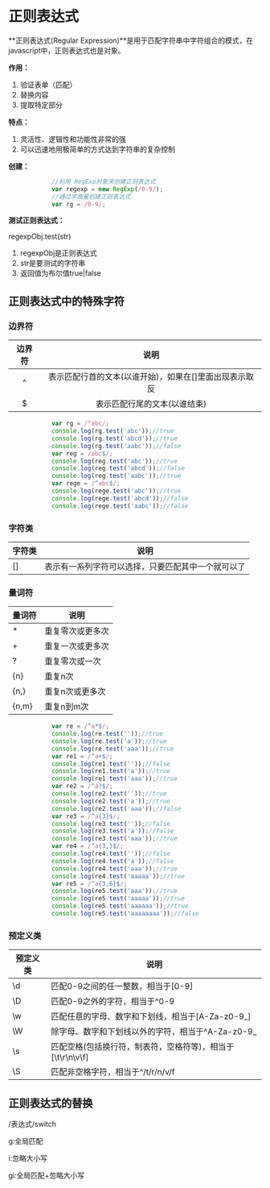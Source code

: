 #  正则表达式

**正则表达式(Regular Expression)**是用于匹配字符串中字符组合的模式，在javascript中，正则表达式也是对象。

**作用：**

1. 验证表单（匹配）
2. 替换内容
3. 提取特定部分

**特点：**

1. 灵活性、逻辑性和功能性非常的强
2. 可以迅速地用极简单的方式达到字符串的复杂控制

**创建：**

```javascript
			//利用 RegExp对象来创建正则表达式
			var regexp = new RegExp(/0-9/);
			//通过字面量创建正则表达式
			var rg = /0-9/;
```

**测试正则表达式：**

regexpObj.test(str)

1. regexpObj是正则表达式
2. str是要测试的字符串
3. 返回值为布尔值true|false

##  正则表达式中的特殊字符

###  边界符

| 边界符 |                          说明                          |
| :----: | :----------------------------------------------------: |
|   ^    | 表示匹配行首的文本(以谁开始)，如果在[]里面出现表示取反 |
|   $    |              表示匹配行尾的文本(以谁结束)              |

```javascript
			var rg = /^abc/;
			console.log(rg.test('abc'));//true
			console.log(rg.test('abcd'));//true
			console.log(rg.test('aabc'));//false
			var reg = /abc$/;
			console.log(reg.test('abc'));//true
			console.log(reg.test('abcd'));//false
			console.log(reg.test('aabc'));//true
			var rege = /^abc$/;
			console.log(rege.test('abc'));//true
			console.log(rege.test('abcd'));//false
			console.log(rege.test('aabc'));//false
```

###  字符类

| 字符类 | 说明                                               |
| ------ | -------------------------------------------------- |
| []     | 表示有一系列字符可以选择，只要匹配其中一个就可以了 |

###  量词符

| 量词符 | 说明             |
| ------ | ---------------- |
| *      | 重复零次或更多次 |
| +      | 重复一次或更多次 |
| ?      | 重复零次或一次   |
| {n}    | 重复n次          |
| {n,}   | 重复n次或更多次  |
| {n,m}  | 重复n到m次       |

```javascript
			var re = /^a*$/;
			console.log(re.test(''));//true
			console.log(re.test('a'));//true
			console.log(re.test('aaa'));//true
			var re1 = /^a+$/;
			console.log(re1.test(''));//false
			console.log(re1.test('a'));//true
			console.log(re1.test('aaa'));//true
			var re2 = /^a?$/;
			console.log(re2.test(''));//true
			console.log(re2.test('a'));//true
			console.log(re2.test('aaa'));//false
			var re3 = /^a{3}$/;
			console.log(re3.test(''));//false
			console.log(re3.test('a'));//false
			console.log(re3.test('aaa'));//true
			var re4 = /^a{3,}$/;
			console.log(re4.test(''));//false
			console.log(re4.test('a'));//false
			console.log(re4.test('aaa'));//true
			console.log(re4.test('aaaaa'));//true
			var re5 = /^a{3,6}$/;
			console.log(re5.test('aaa'));//true
			console.log(re5.test('aaaaa'));//true
			console.log(re5.test('aaaaaa'));//true
			console.log(re5.test('aaaaaaaa'));//false
```

###  预定义类

| 预定义类 | 说明                                                       |
| -------- | ---------------------------------------------------------- |
| \d       | 匹配0-9之间的任一整数，相当于[0-9]                         |
| \D       | 匹配0-9之外的字符，相当于^0-9                              |
| \w       | 匹配任意的字母、数字和下划线，相当于[A-Za-z0-9_]           |
| \W       | 除字母、数字和下划线以外的字符，相当于^A-Za-z0-9_          |
| \s       | 匹配空格(包括换行符，制表符，空格符等)，相当于[\t\r\n\v\f] |
| \S       | 匹配非空格字符，相当于^/t/r/n/v/f                          |

##  正则表达式的替换

/表达式/switch

g:全局匹配

i:忽略大小写

gi:全局匹配+忽略大小写

